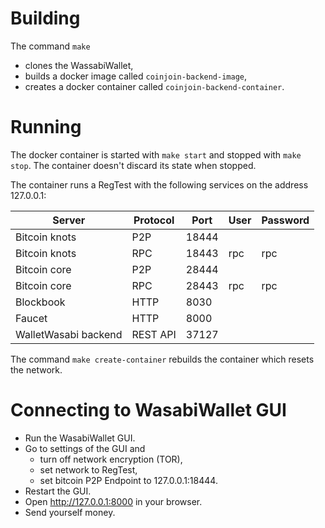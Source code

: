 # Building
The command `make`
  * clones the WassabiWallet,
  * builds a docker image called `coinjoin-backend-image`,
  * creates a docker container called `coinjoin-backend-container`.

# Running
The docker container is started with `make start` and stopped with `make stop`. The container doesn't discard its state when stopped.

The container runs a RegTest with the following services on the address 127.0.0.1:

| Server               | Protocol | Port  | User | Password |
|----------------------|----------|-------|------|----------|
| Bitcoin knots        | P2P      | 18444 |      |          |
| Bitcoin knots        | RPC      | 18443 | rpc  | rpc      |
| Bitcoin core         | P2P      | 28444 |      |          |
| Bitcoin core         | RPC      | 28443 | rpc  | rpc      |
| Blockbook            | HTTP     | 8030  |      |          |
| Faucet               | HTTP     | 8000  |      |          |
| WalletWasabi backend | REST API | 37127 |      |          |

The command `make create-container` rebuilds the container which resets the network.

# Connecting to WasabiWallet GUI
  * Run the WasabiWallet GUI.
  * Go to settings of the GUI and
    * turn off network encryption (TOR),
    * set network to RegTest,
    * set bitcoin P2P Endpoint to 127.0.0.1:18444.
  * Restart the GUI.
  * Open http://127.0.0.1:8000 in your browser.
  * Send yourself money.
